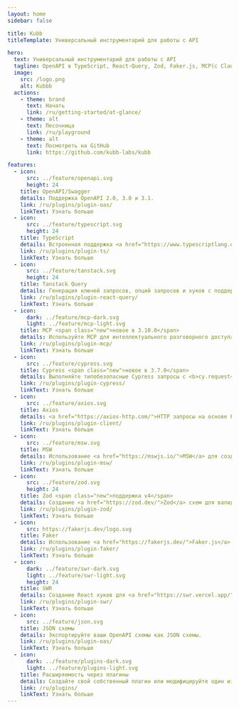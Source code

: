 ```yaml
---
layout: home
sidebar: false

title: Kubb
titleTemplate: Универсальный инструментарий для работы с API

hero:
  text: Универсальный инструментарий для работы с API
  tagline: OpenAPI в TypeScript, React-Query, Zod, Faker.js, MCP(с Claude), MSW и Axios.
  image:
    src: /logo.png
    alt: Kubbb
  actions:
    - theme: brand
      text: Начать
      link: /ru/getting-started/at-glance/
    - theme: alt
      text: Песочница
      link: /ru/playground
    - theme: alt
      text: Посмотреть на GitHub
      link: https://github.com/kubb-labs/kubb

features:
  - icon:
      src: ../feature/openapi.svg
      height: 24
    title: OpenAPI/Swagger
    details: Поддержка OpenAPI 2.0, 3.0 и 3.1.
    link: /ru/plugins/plugin-oas/
    linkText: Узнать больше
  - icon:
      src: ../feature/typescript.svg
      height: 24
    title: TypeScript
    details: Встроенная поддержка <a href="https://www.typescriptlang.org/">TypeScript</a> с интеграцией JSDoc.
    link: /ru/plugins/plugin-ts/
    linkText: Узнать больше
  - icon:
      src: ../feature/tanstack.svg
      height: 24
    title: Tanstack Query
    details: Генерация ключей запросов, опций запросов и хуков с поддержкой React, Solid, Svelte и Vue.
    link: /ru/plugins/plugin-react-query/
    linkText: Узнать больше
  - icon:
      dark: ../feature/mcp-dark.svg
      light: ../feature/mcp-light.svg
    title: MCP <span class="new">новое в 3.10.0</span>
    details: Используйте MCP для интеллектуального разговорного доступа к вашему API.
    link: /ru/plugins/plugin-mcp/
    linkText: Узнать больше
  - icon:
      src: ../feature/cypress.svg
    title: Cypress <span class="new">новое в 3.7.0</span>
    details: Выполняйте типобезопасные Cypress запросы с <b>cy.request</b>.
    link: /ru/plugins/plugin-cypress/
    linkText: Узнать больше
  - icon:
      src: ../feature/axios.svg
    title: Axios
    details: <a href="https://axios-http.com/">HTTP запросы на основе Promise</a> с возможностью переопределения для Fetch, Ky, ...
    link: /ru/plugins/plugin-client/
    linkText: Узнать больше
  - icon:
      src: ../feature/msw.svg
    title: MSW
    details: Использование <a href="https://mswjs.io/">MSW</a> для создания моков API.
    link: /ru/plugins/plugin-msw/
    linkText: Узнать больше
  - icon:
      src: ../feature/zod.svg
      height: 24
    title: Zod <span class="new">поддержка v4</span>
    details: Создание <a href="https://zod.dev/">Zod</a> схем для валидации данных.
    link: /ru/plugins/plugin-zod/
    linkText: Узнать больше
  - icon:
      src: https://fakerjs.dev/logo.svg
    title: Faker
    details: Использование <a href="https://fakerjs.dev/">Faker.js</a> для создания фиктивных данных.
    link: /ru/plugins/plugin-faker/
    linkText: Узнать больше
  - icon:
      dark: ../feature/swr-dark.svg
      light: ../feature/swr-light.svg
      height: 24
    title: SWR
    details: Создание React хуков для <a href="https://swr.vercel.app/">SWR</a>.
    link: /ru/plugins/plugin-swr/
    linkText: Узнать больше
  - icon:
      src: ../feature/json.svg
    title: JSON схемы
    details: Экспортируйте ваши OpenAPI схемы как JSON схемы.
    link: /ru/plugins/plugin-oas/
    linkText: Узнать больше
  - icon:
      dark: ../feature/plugins-dark.svg
      light: ../feature/plugins-light.svg
    title: Расширяемость через плагины
    details: Создайте свой собственный плагин или модифицируйте один из стандартных плагинов под свои нужды.
    link: /ru/plugins/
    linkText: Узнать больше
---
```

